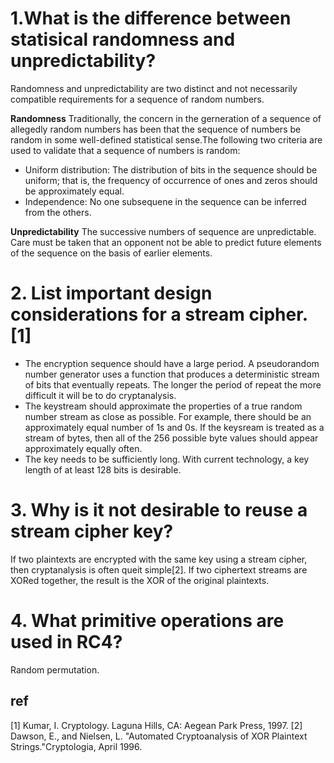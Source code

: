 # 1.What is the difference between statisical randomness and unpredictability?
Randomness and unpredictability are two distinct and not necessarily compatible 
requirements for a sequence of random numbers.

**Randomness** Traditionally, the concern in the gerneration of a sequence of 
allegedly random numbers has been that the sequence of numbers be random in some 
well-defined statistical sense.The following two criteria are used to validate
that a sequence of numbers is random:
- Uniform distribution: The distribution of bits in the sequence should be uniform;
that is, the frequency of occurrence of ones and zeros should be approximately equal.
- Independence: No one subsequene in the sequence can be inferred from the others.

**Unpredictability** The successive numbers of sequence are unpredictable. Care must be 
taken that an opponent not be able to predict future elements of the sequence on the 
basis of earlier elements.

# 2. List important design considerations for a stream cipher.[1]
- The encryption sequence should have a large period. A pseudorandom number generator 
uses a function that produces a deterministic stream of bits that eventually repeats.
The longer the period of repeat the more difficult it will be to do cryptanalysis.
- The keystream should approximate the properties of a true random number stream as 
close as possible. For example, there should be an approximately equal number of 1s and
0s. If the keysream is treated as a stream of bytes, then all of the 256 possible byte
values should appear approximately equally often.
- The key needs to be sufficiently long. With current technology, a key length of at least 
128 bits is desirable.

# 3. Why is it not desirable to reuse a stream cipher key?
If two plaintexts are encrypted with the same key using a stream cipher, then cryptanalysis
is often queit simple[2]. If two ciphertext streams are XORed together, the result is the XOR of 
the original plaintexts. 

# 4. What primitive operations are used in RC4?
Random permutation.

## ref
[1] Kumar, I. Cryptology. Laguna Hills, CA: Aegean Park Press, 1997.
[2] Dawson, E., and Nielsen, L. "Automated Cryptoanalysis of XOR Plaintext Strings."Cryptologia, April 1996.
